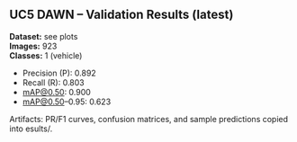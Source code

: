 ﻿## UC5 DAWN – Validation Results (latest)

**Dataset:** see plots  
**Images:** 923  
**Classes:** 1 (vehicle)

- Precision (P): 0.892
- Recall (R):    0.803
- mAP@0.50:      0.900
- mAP@0.50–0.95: 0.623

Artifacts: PR/F1 curves, confusion matrices, and sample predictions copied into esults/.
